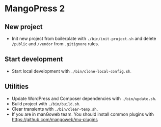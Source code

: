 # MangoPress 2

## New project

- Init new project from boilerplate with `./bin/init-project.sh` and delete `/public` and `/vendor` from `.gitignore` rules.

## Start development

- Start local development with `./bin/clone-local-config.sh`.

## Utilities

- Update WordPress and Composer dependencies with `./bin/update.sh`.
- Build project with `./bin/build.sh`.
- Clear transients with `./bin/clear-temp.sh`.
- If you are in manGoweb team. You should install common plugins with https://github.com/mangoweb/mu-plugins
